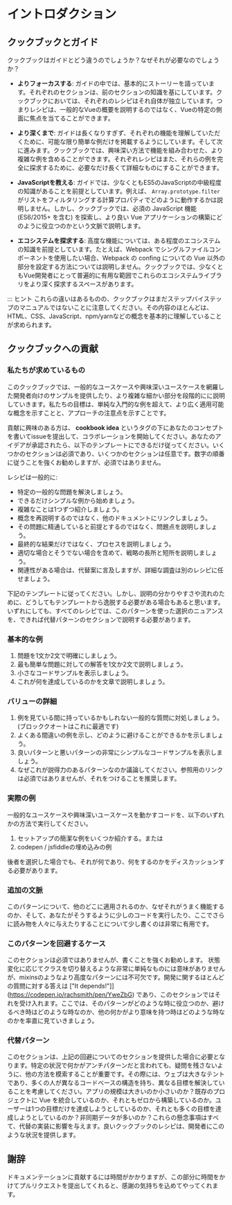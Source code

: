 # イントロダクション

## クックブックとガイド

クックブックはガイドとどう違うのでしょうか？なぜそれが必要なのでしょうか？

- **よりフォーカスする**: ガイドの中では、基本的にストーリーを語っています。それぞれのセクションは、前のセクションの知識を基にしています。クックブックにおいては、それぞれのレシピはそれ自体が独立しています。つまりレシピは、一般的なVueの概要を説明するのではなく、Vueの特定の側面に焦点を当てることができます。

- **より深くまで**: ガイドは長くなりすぎず、それぞれの機能を理解していただくために、可能な限り簡単な例だけを掲載するようにしています。そして次に進みます。クックブックでは、興味深い方法で機能を組み合わせた、より複雑な例を含めることができます。それぞれレシピはまた、それらの例を完全に探求するために、必要なだけ長くて詳細なものにすることができます。

- **JavaScriptを教える**: ガイドでは、少なくともES5のJavaScriptの中級程度の知識があることを前提としています。例えば、 `Array.prototype.filter` がリストをフィルタリングする計算プロパティでどのように動作するかは説明しません。しかし、クックブックでは、必須の JavaScript 機能 (ES6/2015+ を含む) を探索し、より良い Vue アプリケーションの構築にどのように役立つのかという文脈で説明します。

- **エコシステムを探求する**: 高度な機能については、ある程度のエコシステムの知識を前提としています。たとえば、Webpack でシングルファイルコンポーネントを使用したい場合、Webpack の confing についての Vue 以外の部分を設定する方法については説明しません。クックブックでは、少なくともVue開発者にとって普遍的に有用な範囲でこれらのエコシステムライブラリをより深く探求するスペースがあります。

::: ヒント
これらの違いはあるものの、クックブックはまだステップバイステップのマニュアルではないことに注意してください。その内容のほとんどは、HTML、CSS、JavaScript、npm/yarnなどの概念を基本的に理解していることが求められます。

## クックブックへの貢献

### 私たちが求めているもの

このクックブックでは、一般的なユースケースや興味深いユースケースを網羅した開発者向けのサンプルを提供したり、より複雑な細かい部分を段階的にに説明していきます。私たちの目標は、単純な入門的な例を超えて、より広く適用可能な概念を示すことと、アプローチの注意点を示すことです。

貢献に興味のある方は、 **cookbook idea** というタグの下にあなたのコンセプトを書いてissueを提出して、コラボレーションを開始してください。あなたのアイデアが承認されたら、以下のテンプレートにできるだけ従ってください。いくつかのセクションは必須であり、いくつかのセクションは任意です。数字の順番に従うことを強くお勧めしますが、必須ではありません。

レシピは一般的に:

- 特定の一般的な問題を解決しましょう。
- できるだけシンプルな例から始めましょう。
- 複雑なことは1つずつ紹介しましょう。
- 概念を再説明するのではなく、他のドキュメントにリンクしましょう。
- その問題に精通していると前提とするのではなく、問題点を説明しましょう。
- 最終的な結果だけではなく、プロセスを説明しましょう。
- 適切な場合とそうでない場合を含めて、戦略の長所と短所を説明しましょう。
- 関連性がある場合は、代替案に言及しますが、詳細な調査は別のレシピに任せましょう。

下記のテンプレートに従ってください。しかし、説明の分かりやすさや流れのために、どうしてもテンプレートから逸脱する必要がある場合もあると思います。いずれにしても、すべてのレシピでは、このパターンを使った選択のニュアンスを、できれば代替パターンのセクションで説明する必要があります。

### 基本的な例 <Badge text="必須" type="error" />

1.  問題を1文か2文で明確にしましょう。
2.  最も簡単な問題に対しての解答を1文か2文で説明しましょう。
3.  小さなコードサンプルを表示しましょう。
4.  これが何を達成しているのかを文章で説明しましょう。

### バリューの詳細 <Badge text="必須" type="error" />

1.  例を見ている間に持っているかもしれない一般的な質問に対処しましょう。(ブロッククオートはこれに最適です)
2.  よくある間違いの例を示し、どのように避けることができるかを示しましょう。
3.  良いパターンと悪いパターンの非常にシンプルなコードサンプルを表示しましょう。
4.  なぜこれが説得力のあるパターンなのか議論してください。参照用のリンクは必須ではありませんが、それをつけることを推奨します。

### 実際の例 <Badge text="必須" type="error" />

一般的なユースケースや興味深いユースケースを動かすコードを、以下のいずれかの方法で実行してください。

1.  セットアップの簡潔な例をいくつか紹介する。または
2.  codepen / jsfiddleの埋め込みの例

後者を選択した場合でも、それが何であり、何をするのかをディスカッションする必要があります。

### 追加の文脈 <Badge text="任意" />

このパターンについて、他のどこに適用されるのか、なぜそれがうまく機能するのか、そして、あなたがそうするように少しのコードを実行したり、ここでさらに読み物を人々に与えたりすることについて少し書くのは非常に有用です。

### このパターンを回避するケース <Badge text="任意" />

このセクションは必須ではありませんが、書くことを強くお勧めします。 状態変化に応じてクラスを切り替えるような非常に単純なものには意味がありませんが、mixinsのようなより高度なパターンには不可欠です。開発に関するほとんどの質問に対する答えは ["It depends!"]](https://codepen.io/rachsmith/pen/YweZbG) であり、このセクションではそれを受け入れます。ここでは、そのパターンがどのような時に役立つのか、避けるべき時はどのような時なのか、他の何かがより意味を持つ時はどのような時なのかを率直に見ていきましょう。

### 代替パターン <Badge text="必須 with avoidance section" type="warning" />

このセクションは、上記の回避についてのセクションを提供した場合に必要となります。特定の状況で何かがアンチパターンだと言われても、疑問を残さないように、他の方法を模索することが重要です。その際には、ウェブは大きなテントであり、多くの人が異なるコードベースの構造を持ち、異なる目標を解決していることを考慮してください。アプリの規模は大きいのか小さいのか？既存のプロジェクトに Vue を統合しているのか、それともゼロから構築しているのか。ユーザーは1つの目標だけを達成しようとしているのか、それとも多くの目標を達成しようとしているのか？非同期データが多いのか？これらの懸念事項はすべて、代替の実装に影響を与えます。良いクックブックのレシピは、開発者にこのような状況を提供します。

## 謝辞

ドキュメンテーションに貢献するには時間がかかりますが、この部分に時間をかけてプルリクエストを提出してくれると、感謝の気持ちを込めてやってくれます。
